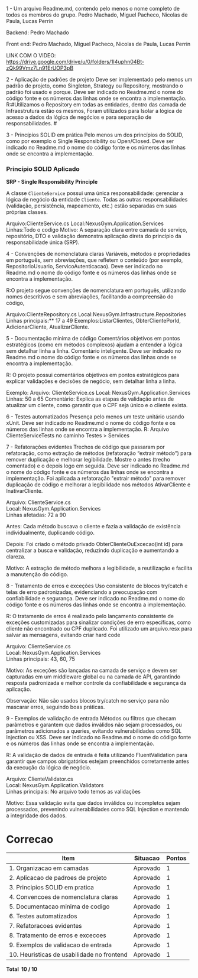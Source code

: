 1 - Um arquivo Readme.md, contendo pelo menos o nome completo de todos os membros do grupo.
Pedro Machado, Miguel Pacheco, Nicolas de Paula, Lucas Perrin

Backend: Pedro Machado

Front end: Pedro Machado, Miguel Pacheco, Nicolas de Paula, Lucas Perrin

LINK COM O VIDEO: https://drive.google.com/drive/u/0/folders/1I4uphn04Bt-zQk99Vmz7Ln91ErUOP3pB

2 - Aplicação de padrões de projeto
Deve ser implementado pelo menos um padrão de projeto, como Singleton, Strategy ou Repository, mostrando o padrão foi usado e porque. Deve ser indicado no Readme.md o nome do código fonte e os números das linhas onde se encontra a implementação.
R:#Utilizamos o Repository em todas as entidades, dentro das camada de Infraestrutura estão os mesmos, Foram utilizados para Isolar a lógica de acesso a dados da lógica de negócios e para separação de responsabilidades. #

3 - Princípios SOLID em prática
Pelo menos um dos princípios do SOLID, como por exemplo o Single Responsibility ou Open/Closed. Deve ser indicado no Readme.md o nome do código fonte e os números das linhas onde se encontra a implementação.

### Princípio SOLID Aplicado

**SRP - Single Responsibility Principle**

A classe `ClienteService` possui uma única responsabilidade: gerenciar a lógica de negócio da entidade `Cliente`. Todas as outras responsabilidades (validação, persistência, mapeamento, etc.) estão separadas em suas próprias classes.

Arquivo:ClienteService.cs
Local:NexusGym.Application.Services
Linhas:Todo o codigo
Motivo: A separação clara entre camada de serviço, repositório, DTO e validação demonstra aplicação direta do princípio da responsabilidade única (SRP).

4 - Convenções de nomenclatura claras
Variáveis, métodos e propriedades em português, sem abreviações, que refletem o conteúdo (por exemplo, RepositorioUsuario, ServicoAutenticacao). Deve ser indicado no Readme.md o nome do código fonte e os números das linhas onde se encontra a implementação.

R:O projeto segue convenções de nomenclatura em português, utilizando nomes descritivos e sem abreviações, facilitando a compreensão do código,

Arquivo:ClienteRepository.cs
Local:NexusGym.Infrastructure.Repositories  
Linhas principais:** 17 a 49
Exemplos:ListarClientes, ObterClientePorId, AdicionarCliente, AtualizarCliente.

5 - Documentação mínima de código
Comentários objetivos em pontos estratégicos (como em métodos complexos) ajudam a entender a lógica sem detalhar linha a linha. Comentário inteligente. Deve ser indicado no Readme.md o nome do código fonte e os números das linhas onde se encontra a implementação.

R: O projeto possui comentários objetivos em pontos estratégicos para explicar validações e decisões de negócio, sem detalhar linha a linha.

Exemplo:
Arquivo: ClienteService.cs
Local: NexusGym.Application.Services
Linhas: 50 a 65
Comentário: Explica as etapas de validação antes de atualizar um cliente, como garantir que o CPF seja único e o cliente exista.


6 - Testes automatizados
Presença pelo menos um teste unitário usando xUnit. Deve ser indicado no Readme.md o nome do código fonte e os números das linhas onde se encontra a implementação.
R: Arquivo ClienteServiceTests no caminho Testes > Services 

7 - Refatorações evidentes
Trechos de código que passaram por refatoração, como extração de métodos (refatoração “extrair método”) para remover duplicação e melhorar legibilidade. Mostre o antes (trecho comentado) e o depois logo em seguida. Deve ser indicado no Readme.md o nome do código fonte e os números das linhas onde se encontra a implementação.
Foi aplicada a refatoração "extrair método" para remover duplicação de código e melhorar a legibilidade nos métodos AtivarCliente e InativarCliente.

Arquivo: ClienteService.cs  
Local: NexusGym.Application.Services  
Linhas afetadas: 72 a 90

Antes: Cada método buscava o cliente e fazia a validação de existência individualmente, duplicando código.

Depois: Foi criado o método privado ObterClienteOuExcecao(int id) para centralizar a busca e validação, reduzindo duplicação e aumentando a clareza.

Motivo: A extração de método melhora a legibilidade, a reutilização e facilita a manutenção do código.

8 - Tratamento de erros e exceções
Uso consistente de blocos try/catch e telas de erro padronizadas, evidenciando a preocupação com confiabilidade e segurança. Deve ser indicado no Readme.md o nome do código fonte e os números das linhas onde se encontra a implementação.

R: O tratamento de erros é realizado pelo lançamento consistente de exceções customizadas para sinalizar condições de erro específicas, como cliente não encontrado ou CPF duplicado. Foi utilizado um arquivo.resx para salvar as mensagens, evitando criar hard code

Arquivo: ClienteService.cs  
Local: NexusGym.Application.Services  
Linhas principais: 43, 60, 75

Motivo: As exceções são lançadas na camada de serviço e devem ser capturadas em um middleware global ou na camada de API, garantindo resposta padronizada e melhor controle da confiabilidade e segurança da aplicação.

Observação: Não são usados blocos try/catch no serviço para não mascarar erros, seguindo boas práticas.


9 - Exemplos de validação de entrada
Métodos ou filtros que checam parâmetros e garantem que dados inválidos não sejam processados, ou parâmetros adicionados a queries, evitando vulnerabilidades como SQL Injection ou XSS. Deve ser indicado no Readme.md o nome do código fonte e os números das linhas onde se encontra a implementação.

R: A validação de dados de entrada é feita utilizando FluentValidation para garantir que campos obrigatórios estejam preenchidos corretamente antes da execução da lógica de negócio.

Arquivo: ClienteValidator.cs  
Local: NexusGym.Application.Validators  
Linhas principais: No arquivo todo temos as validações 

Motivo: Essa validação evita que dados inválidos ou incompletos sejam processados, prevenindo vulnerabilidades como SQL Injection e mantendo a integridade dos dados.

# Correcao

| Item | Situacao | Pontos |
|------|----------|--------|
| 1. Organizacao em camadas | Aprovado | 1 |
| 2. Aplicacao de padroes de projeto | Aprovado | 1 |
| 3. Principios SOLID em pratica | Aprovado | 1 |
| 4. Convencoes de nomenclatura claras | Aprovado | 1 |
| 5. Documentacao minima de codigo | Aprovado | 1 |
| 6. Testes automatizados | Aprovado | 1 |
| 7. Refatoracoes evidentes | Aprovado | 1 |
| 8. Tratamento de erros e excecoes | Aprovado | 1 |
| 9. Exemplos de validacao de entrada | Aprovado | 1 |
| 10. Heuristicas de usabilidade no frontend | Aprovado | 1 |

**Total 10 / 10**
